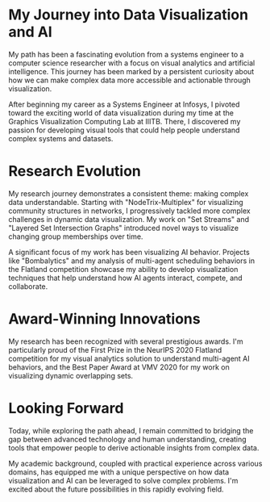 # My Journey into Data Visualization and AI

My path has been a fascinating evolution from a systems engineer to a computer science researcher with a focus on visual analytics and artificial intelligence. This journey has been marked by a persistent curiosity about how we can make complex data more accessible and actionable through visualization.

After beginning my career as a Systems Engineer at Infosys, I pivoted toward the exciting world of data visualization during my time at the Graphics Visualization Computing Lab at IIITB. There, I discovered my passion for developing visual tools that could help people understand complex systems and datasets.

# Research Evolution

My research journey demonstrates a consistent theme: making complex data understandable. Starting with "NodeTrix-Multiplex" for visualizing community structures in networks, I progressively tackled more complex challenges in dynamic data visualization. My work on "Set Streams" and "Layered Set Intersection Graphs" introduced novel ways to visualize changing group memberships over time.

A significant focus of my work has been visualizing AI behavior. Projects like "Bombalytics" and my analysis of multi-agent scheduling behaviors in the Flatland competition showcase my ability to develop visualization techniques that help understand how AI agents interact, compete, and collaborate.

# Award-Winning Innovations

My research has been recognized with several prestigious awards. I'm particularly proud of the First Prize in the NeurIPS 2020 Flatland competition for my visual analytics solution to understand multi-agent AI behaviors, and the Best Paper Award at VMV 2020 for my work on visualizing dynamic overlapping sets.

# Looking Forward

Today, while exploring the path ahead, I remain committed to bridging the gap between advanced technology and human understanding, creating tools that empower people to derive actionable insights from complex data.

My academic background, coupled with practical experience across various domains, has equipped me with a unique perspective on how data visualization and AI can be leveraged to solve complex problems. I'm excited about the future possibilities in this rapidly evolving field.
